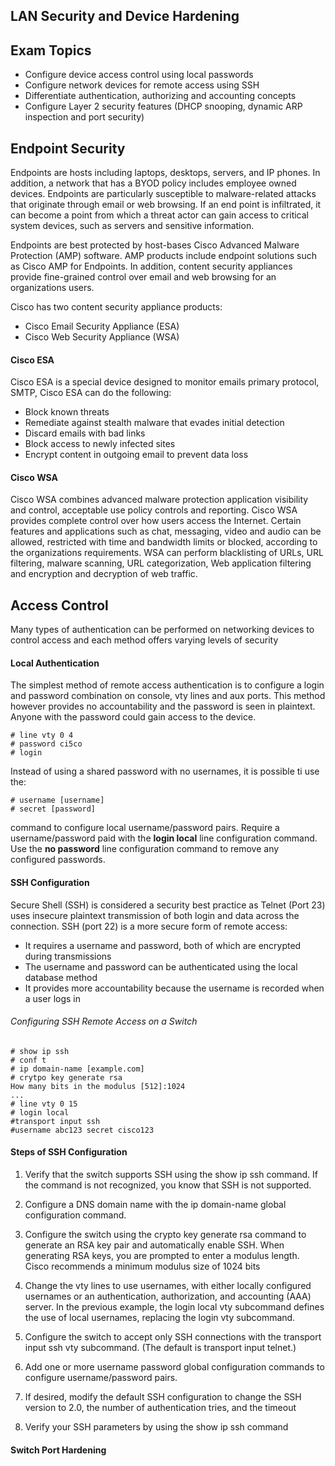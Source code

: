 ## LAN Security and Device Hardening

## Exam Topics
- Configure device access control using local passwords
- Configure network devices for remote access using SSH
- Differentiate authentication, authorizing and accounting concepts
- Configure Layer 2 security features (DHCP snooping, dynamic ARP inspection and port security)

## Endpoint Security 

Endpoints are hosts including laptops, desktops, servers, and IP phones. In addition, a network that has a BYOD policy includes employee owned devices. Endpoints are particularly susceptible to malware-related attacks that originate through email or web browsing. If an end point is infiltrated, it can become a point from which a threat actor can gain access to critical system devices, such as servers and sensitive information. 

Endpoints are best protected by host-bases Cisco Advanced Malware Protection (AMP) software. AMP products include endpoint solutions such as Cisco AMP for Endpoints. In addition, content security appliances provide fine-grained control over email and web browsing for an organizations users. 

Cisco has two content security appliance products:
- Cisco Email Security Appliance (ESA)
- Cisco Web Security Appliance (WSA)

#### Cisco ESA 

Cisco ESA is a special device designed to monitor emails primary protocol, SMTP, Cisco ESA can do the following:

- Block known threats
- Remediate against stealth malware that evades initial detection
- Discard emails with bad links
- Block access to newly infected sites
- Encrypt content in outgoing email to prevent data loss

#### Cisco WSA

Cisco WSA combines advanced malware protection application visibility and control, acceptable use policy controls and reporting. Cisco WSA provides complete control over how users access the Internet. Certain features and applications such as chat, messaging, video and audio can be allowed, restricted with time and bandwidth limits or blocked, according to the organizations requirements. WSA can perform blacklisting of URLs, URL filtering, malware scanning, URL categorization, Web application filtering and encryption and decryption of web traffic.  

## Access Control 

Many types of authentication can be performed on networking devices to control access and each method offers varying levels of security

#### Local Authentication 

The simplest method of remote access authentication is to configure a login and password combination on console, vty lines and aux ports. This method however provides no accountability and the password is seen in plaintext. Anyone with the password could gain access to the device.
```
# line vty 0 4
# password ci5co
# login
```

Instead of using a shared password with no usernames, it is possible ti use the:
```
# username [username]
# secret [password]
```

command to configure local username/password pairs. Require a username/password paid with the **login local** line configuration command. Use the **no password** line configuration command to remove any configured passwords. 

#### SSH Configuration 

Secure Shell (SSH) is considered a security best practice as Telnet (Port 23) uses insecure plaintext transmission of both login and data across the connection. SSH (port 22) is a more secure form of remote access:

- It requires a username and password, both of which are encrypted during transmissions
- The username and password can be authenticated using the local database method
- It provides more accountability because the username is recorded when a user logs in
###### Configuring SSH Remote Access on a Switch
```
# show ip ssh
# conf t
# ip domain-name [example.com]
# crytpo key generate rsa
How many bits in the modulus [512]:1024
...
# line vty 0 15
# login local
#transport input ssh
#username abc123 secret cisco123
```

#### Steps of SSH Configuration

1. Verify that the switch supports SSH using the show ip ssh command. If the command is not recognized, you know that SSH is not supported.

2. Configure a DNS domain name with the ip domain-name global configuration command.

3. Configure the switch using the crypto key generate rsa command to generate an RSA key pair and automatically enable SSH. When generating RSA keys, you are prompted to enter a modulus length. Cisco recommends a minimum modulus size of 1024 bits

4. Change the vty lines to use usernames, with either locally configured usernames or an authentication, authorization, and accounting (AAA) server. In the previous example, the login local vty subcommand defines the use of local usernames, replacing the login vty subcommand.

5. Configure the switch to accept only SSH connections with the transport input ssh vty subcommand. (The default is transport input telnet.)

6. Add one or more username password global configuration commands to configure username/password pairs.

7. If desired, modify the default SSH configuration to change the SSH version to 2.0, the number of authentication tries, and the timeout

8. Verify your SSH parameters by using the show ip ssh command

#### Switch Port Hardening 


